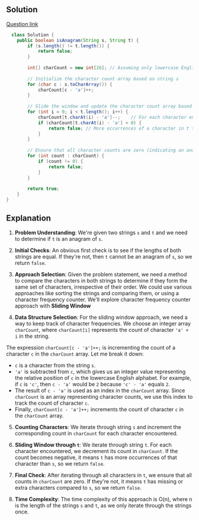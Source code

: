 ## Solution

[Question link](https://leetcode.com/problems/valid-anagram/description/)

``` java
  class Solution {
    public boolean isAnagram(String s, String t) {
        if (s.length() != t.length()) {
            return false;
        }
        
        int[] charCount = new int[26]; // Assuming only lowercase English letters
        
        // Initialize the character count array based on string s
        for (char c : s.toCharArray()) {
            charCount[c - 'a']++;
        }
        
        // Slide the window and update the character count array based on string t
        for (int i = 0; i < t.length(); i++) {
            charCount[t.charAt(i) - 'a']--;    // For each character encountered, we decrement its count in `charCount`
            if (charCount[t.charAt(i) - 'a'] < 0) {
                return false; // More occurrences of a character in t than in s
            }
        }
        
        // Ensure that all character counts are zero (indicating an anagram)
        for (int count : charCount) {
            if (count != 0) {
                return false;
            }
        }
        
        return true;
    }
}

```


## Explanation


1. **Problem Understanding**: We're given two strings `s` and `t` and we need to determine if `t` is an anagram of `s`.

2. **Initial Checks**: An obvious first check is to see if the lengths of both strings are equal. If they're not, then `t` cannot be an anagram of `s`, so we return `false`.

3. **Approach Selection**: Given the problem statement, we need a method to compare the characters in both strings to determine if they form the same set of characters, irrespective of their order. We could use various approaches like sorting the strings and comparing them, or using a character frequency counter. We'll explore character frequency counter approach with **Sliding Window**

4. **Data Structure Selection**: For the sliding window approach, we need a way to keep track of character frequencies. We choose an integer array `charCount`, where `charCount[i]` represents the count of character `'a' + i` in the string.

The expression `charCount[c - 'a']++;` is incrementing the count of a character `c` in the `charCount` array. Let me break it down:

- `c` is a character from the string `s`. 
- `'a'` is subtracted from `c`, which gives us an integer value representing the relative position of `c` in the lowercase English alphabet. For example, if `c` is `'c'`, then `c - 'a'` would be `2` because `'c' - 'a'` equals `2`.
- The result of `c - 'a'` is used as an index in the `charCount` array. Since `charCount` is an array representing character counts, we use this index to track the count of character `c`.
- Finally, `charCount[c - 'a']++;` increments the count of character `c` in the `charCount` array.


5. **Counting Characters**: We iterate through string `s` and increment the corresponding count in `charCount` for each character encountered.

6. **Sliding Window through `t`**: We iterate through string `t`. For each character encountered, we decrement its count in `charCount`. If the count becomes negative, it means `t` has more occurrences of that character than `s`, so we return `false`.

7. **Final Check**: After iterating through all characters in `t`, we ensure that all counts in `charCount` are zero. If they're not, it means `t` has missing or extra characters compared to `s`, so we return `false`.

8. **Time Complexity**: The time complexity of this approach is O(n), where n is the length of the strings `s` and `t`, as we only iterate through the strings once.

